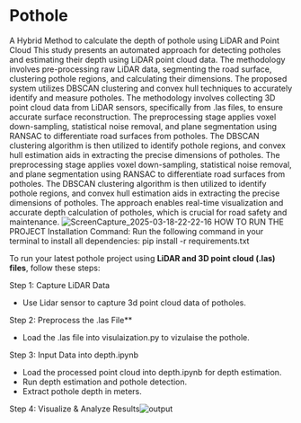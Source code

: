 # Pothole
A Hybrid Method to calculate the depth of pothole using LiDAR and Point Cloud
This study presents an automated approach for
detecting potholes and estimating their depth using LiDAR point
cloud data. The methodology involves pre-processing raw LiDAR
data, segmenting the road surface, clustering pothole regions, and
calculating their dimensions. The proposed system utilizes
DBSCAN clustering and convex hull techniques to accurately
identify and measure potholes. The methodology involves
collecting 3D point cloud data from LiDAR sensors, specifically
from .las files, to ensure accurate surface reconstruction. The preprocessing stage applies voxel down-sampling, statistical noise
removal, and plane segmentation using RANSAC to differentiate
road surfaces from potholes. The DBSCAN clustering algorithm is
then utilized to identify pothole regions, and convex hull estimation
aids in extracting the precise dimensions of potholes. The preprocessing stage applies voxel down-sampling, statistical noise
removal, and plane segmentation using RANSAC to differentiate
road surfaces from potholes. The DBSCAN clustering algorithm is
then utilized to identify pothole regions, and convex hull estimation
aids in extracting the precise dimensions of potholes. The approach
enables real-time visualization and accurate depth calculation of
potholes, which is crucial for road safety and maintenance. ![ScreenCapture_2025-03-18-22-22-16](https://github.com/user-attachments/assets/a70be821-b383-40cf-89fb-f586794e5ab3)
HOW TO RUN THE PROJECT
Installation Command:
Run the following command in your terminal to install all dependencies:
pip install -r requirements.txt

To run your latest pothole project using **LiDAR and 3D point cloud (.las) files**, follow these steps:

Step 1: Capture LiDAR Data
- Use Lidar sensor to capture 3d point cloud data of potholes.

Step 2: Preprocess the .las File**  
- Load the .las file into visulaization.py to vizulaise the pothole. 

Step 3: Input Data into depth.ipynb 
- Load the processed point cloud into depth.ipynb for depth estimation.  
- Run depth estimation and pothole detection.  
- Extract pothole depth in meters.  

Step 4: Visualize & Analyze Results![output](https://github.com/user-attachments/assets/9d62beea-c58d-4fb8-ace4-1408a08baae8)
